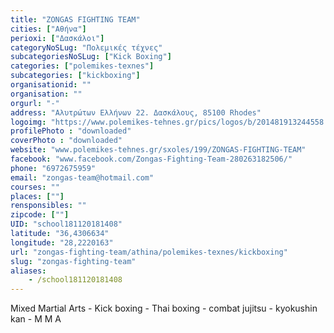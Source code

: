 ```yaml
---
title: "ZONGAS FIGHTING TEAM"
cities: ["Αθήνα"]
perioxi: ["Δασκάλοι"]
categoryNoSLug: "Πολεμικές τέχνες"
subcategoriesNoSLug: ["Kick Boxing"]
categories: ["polemikes-texnes"]
subcategories: ["kickboxing"]
organisationid: ""
organisation: ""
orgurl: "-"
address: "Αλυτρώτων Ελλήνων 22. Δασκάλους, 85100 Rhodes"
logoimg: "https://www.polemikes-tehnes.gr/pics/logos/b/201481913244558.jpg"
profilePhoto : "downloaded"
coverPhoto : "downloaded"
website: "www.polemikes-tehnes.gr/sxoles/199/ZONGAS-FIGHTING-TEAM"
facebook: "www.facebook.com/Zongas-Fighting-Team-280263182506/"
phone: "6972675959"
email: "zongas-team@hotmail.com"
courses: ""
places: [""]
rensponsibles: ""
zipcode: [""]
UID: "school181120181408"
latitude: "36,4306634"
longitude: "28,2220163"
url: "zongas-fighting-team/athina/polemikes-texnes/kickboxing"
slug: "zongas-fighting-team"
aliases:
    - /school181120181408
---
```



Mixed Martial Arts - Kick boxing - Thai boxing - combat jujitsu - kyokushin kan - M M A

